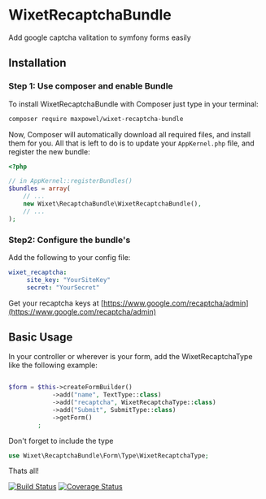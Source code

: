 WixetRecaptchaBundle
====================

Add google captcha valitation to symfony forms easily

## Installation

### Step 1: Use composer and enable Bundle

To install WixetRecaptchaBundle with Composer just type in your terminal:

```bash
composer require maxpowel/wixet-recaptcha-bundle
```

Now, Composer will automatically download all required files, and install them
for you. All that is left to do is to update your ``AppKernel.php`` file, and
register the new bundle:

```php
<?php

// in AppKernel::registerBundles()
$bundles = array(
    // ...
    new Wixet\RecaptchaBundle\WixetRecaptchaBundle(),
    // ...
);
```
### Step2: Configure the bundle's

Add the following to your config file:

``` yaml
wixet_recaptcha:
     site_key: "YourSiteKey"
     secret: "YourSecret"
```
Get your recaptcha keys at [https://www.google.com/recaptcha/admin](https://www.google.com/recaptcha/admin)

## Basic Usage

In your controller or wherever is your form, add the WixetRecaptchaType like the following example:
```php

$form = $this->createFormBuilder()
            ->add("name", TextType::class)
            ->add("recaptcha", WixetRecaptchaType::class)
            ->add("Submit", SubmitType::class)
            ->getForm()
        ;

```

Don't forget to include the type
```php
use Wixet\RecaptchaBundle\Form\Type\WixetRecaptchaType;
```

Thats all!

[![Build Status](https://travis-ci.org/maxpowel/WixetRecaptchaBundle.svg?branch=master)](https://travis-ci.org/maxpowel/WixetRecaptchaBundle)
[![Coverage Status](https://coveralls.io/repos/github/maxpowel/WixetRecaptchaBundle/badge.svg?branch=master)](https://coveralls.io/github/maxpowel/WixetRecaptchaBundle?branch=master)